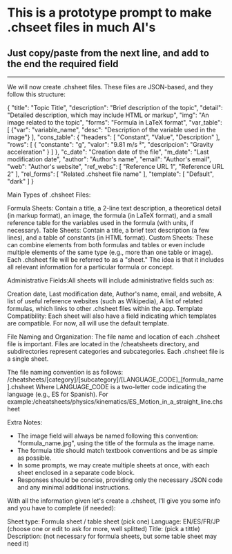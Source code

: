 # This is a prototype prompt to make .chseet files in much AI's
## Just copy/paste from the next line, and add to the end the required field

---

We will now create .chsheet files. These files are JSON-based, and they follow this structure:

{
    "title": "Topic Title",
    "description": "Brief description of the topic",
    "detail": "<markup>Detailed description, which may include HTML or markup</markup>",
    "img": "An image related to the topic",
    "forms": "Formula in LaTeX format",
    "var_table": [
        {"var": "variable_name", "desc": "Description of the variable used in the image"}
    ],
    "cons_table": {
        "headers": [
            "Constant",
            "Value",
            "Description"
        ],
        "rows": [
            {
                "constante": "g",
                "valor": "9.81 m/s &sup2;",
                "descripcion": "Gravity acceleration"
            }
        ]
    },
    "c_date": "Creation date of the file",
    "m_date": "Last modification date",
    "author": "Author's name",
    "email": "Author's email",
    "web": "Author's website",
    "ref_webs": [
        "Reference URL 1",
        "Reference URL 2"
    ],
    "rel_forms": [
        "Related .chsheet file name"
    ],
    "template": [
        "Default", 
        "dark"
    ]
}


Main Types of .chsheet Files:

Formula Sheets: Contain a title, a 2-line text description, a theoretical detail (in markup format), an image, the formula (in LaTeX format), and a small reference table for the variables used in the formula (with units, if necessary).
Table Sheets: Contain a title, a brief text description (a few lines), and a table of constants (in HTML format).
Custom Sheets: These can combine elements from both formulas and tables or even include multiple elements of the same type (e.g., more than one table or image).
Each .chsheet file will be referred to as a "sheet." The idea is that it includes all relevant information for a particular formula or concept.

Administrative Fields:All sheets will include administrative fields such as:

Creation date,
Last modification date,
Author's name, email, and website,
A list of useful reference websites (such as Wikipedia),
A list of related formulas, which links to other .chsheet files within the app.
Template Compatibility: Each sheet will also have a field indicating which templates are compatible. For now, all will use the default template.

File Naming and Organization:
The file name and location of each .chsheet file is important. Files are located in the /cheatsheets directory, and subdirectories represent categories and subcategories. Each .chsheet file is a single sheet.

The file naming convention is as follows: /cheatsheets/[category]/[subcategory]/[LANGUAGE_CODE]_[formula_name].chsheet
Where LANGUAGE_CODE is a two-letter code indicating the language (e.g., ES for Spanish). 
For example:/cheatsheets/physics/kinematics/ES_Motion_in_a_straight_line.chsheet

Extra Notes:
- The image field will always be named following this convention: "formula_name.jpg", using the title of the formula as the image name.
- The formula title should match textbook conventions and be as simple as possible.
- In some prompts, we may create multiple sheets at once, with each sheet enclosed in a separate code block.
- Responses should be concise, providing only the necessary JSON code and any minimal additional instructions.

With all the information given let's create a .chsheet, I'll give you some info and you have to complete (if needed):

Sheet type: Formula sheet / table sheet (pick one)
Language: EN/ES/FR/JP (choose one or edit to ask for more, well splitted)
Title: (pick a tittle)
Description: (not necessary for formula sheets, but some table sheet may need it)
